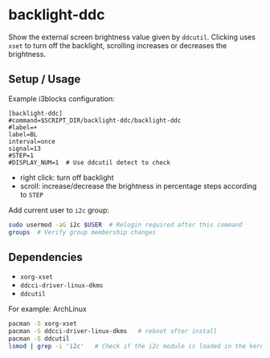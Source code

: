 # backlight-ddc

Show the external screen brightness value given by `ddcutil`.
Clicking uses `xset` to turn off the backlight, scrolling increases or decreases
the brightness.

## Setup / Usage

Example i3blocks configuration:

```
[backlight-ddc]
#command=$SCRIPT_DIR/backlight-ddc/backlight-ddc
#label=☀
label=BL
interval=once
signal=13
#STEP=1
#DISPLAY_NUM=1  # Use ddcutil detect to check
```

- right click: turn off backlight
- scroll: increase/decrease the brightness in percentage steps according to `STEP`

Add current user to `i2c` group:

```sh
sudo usermod -aG i2c $USER  # Relogin required after this command
groups  # Verify group membership changes
```

## Dependencies

- `xorg-xset`
- `ddcci-driver-linux-dkms`
- `ddcutil`

For example: ArchLinux

```sh
pacman -S xorg-xset
pacman -S ddcci-driver-linux-dkms   # reboot after install
pacman -S ddcutil
lsmod | grep -i 'i2c'   # Check if the i2c module is loaded in the kernel
```
